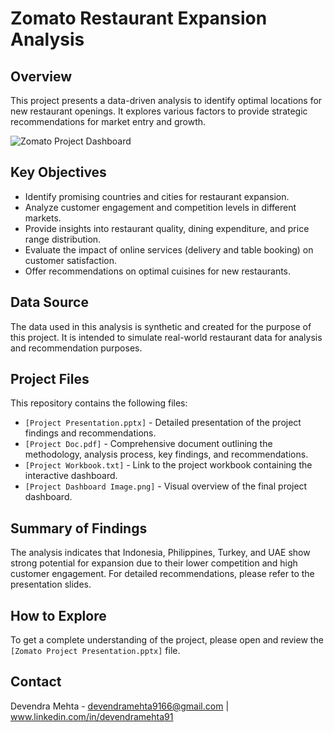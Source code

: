 # Zomato Restaurant Expansion Analysis

## Overview

This project presents a data-driven analysis to identify optimal locations for new restaurant openings. It explores various factors to provide strategic recommendations for market entry and growth.

![Zomato Project Dashboard](https://raw.githubusercontent.com/devncd/zomato-analysis/refs/heads/main/Dashboard%20Visual%20Overview.png)

## Key Objectives

* Identify promising countries and cities for restaurant expansion.
* Analyze customer engagement and competition levels in different markets.
* Provide insights into restaurant quality, dining expenditure, and price range distribution.
* Evaluate the impact of online services (delivery and table booking) on customer satisfaction.
* Offer recommendations on optimal cuisines for new restaurants.

## Data Source

The data used in this analysis is synthetic and created for the purpose of this project. It is intended to simulate real-world restaurant data for analysis and recommendation purposes.

## Project Files

This repository contains the following files:

* `[Project Presentation.pptx]` - Detailed presentation of the project findings and recommendations.
* `[Project Doc.pdf]` - Comprehensive document outlining the methodology, analysis process, key findings, and recommendations.
* `[Project Workbook.txt]` - Link to the project workbook containing the interactive dashboard.
* `[Project Dashboard Image.png]` - Visual overview of the final project dashboard.

## Summary of Findings

The analysis indicates that Indonesia, Philippines, Turkey, and UAE show strong potential for expansion due to their lower competition and high customer engagement. For detailed recommendations, please refer to the presentation slides.

## How to Explore

To get a complete understanding of the project, please open and review the `[Zomato Project Presentation.pptx]` file.

## Contact

Devendra Mehta - devendramehta9166@gmail.com | 
www.linkedin.com/in/devendramehta91
